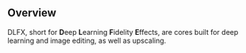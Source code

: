 ## Overview
DLFX, short for **D**eep **L**earning **F**idelity **E**ffects, are cores built for deep learning and image editing, as well as upscaling.
